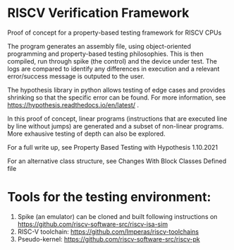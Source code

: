 # RISCV Verification Framework
Proof of concept for a property-based testing framework for RISCV CPUs

The program generates an assembly file, using object-oriented programming and property-based testing philosophies. This is then compiled, run through spike (the control) and the device under test. The logs are compared to identify any differences in execution and a relevant error/success message is outputed to the user. 

The hypothesis library in python allows testing of edge cases and provides shrinking so that the specific error can be found. For more information, see https://hypothesis.readthedocs.io/en/latest/ .

In this proof of concept, linear programs (instructions that are executed line by line without jumps) are generated and a subset of non-linear programs. More exhausive testing of depth can also be explored. 

For a full write up, see Property Based Testing with Hypothesis 1.10.2021 

For an alternative class structure, see Changes With Block Classes Defined file
 
# Tools for the testing environment:
1. Spike (an emulator) can be cloned and built following instructions on https://github.com/riscv-software-src/riscv-isa-sim
2. RISC-V toolchain: https://github.com/Imperas/riscv-toolchains
3. Pseudo-kernel: https://github.com/riscv-software-src/riscv-pk
